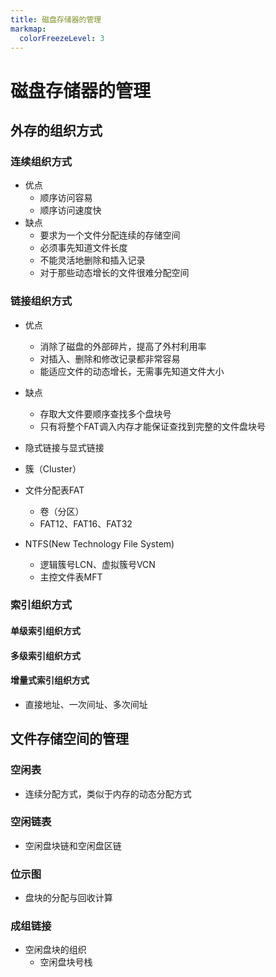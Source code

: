 ```yaml
---
title: 磁盘存储器的管理
markmap:
  colorFreezeLevel: 3
---
```


# 磁盘存储器的管理
## 外存的组织方式
### 连续组织方式
- 优点
    - 顺序访问容易
    - 顺序访问速度快
- 缺点
    - 要求为一个文件分配连续的存储空间
    - 必须事先知道文件长度
    - 不能灵活地删除和插入记录
    - 对于那些动态增长的文件很难分配空间

### 链接组织方式
- 优点
    - 消除了磁盘的外部碎片，提高了外村利用率
    - 对插入、删除和修改记录都非常容易
    - 能适应文件的动态增长，无需事先知道文件大小
- 缺点
    - 存取大文件要顺序查找多个盘块号
    - 只有将整个FAT调入内存才能保证查找到完整的文件盘块号

- 隐式链接与显式链接
- 簇（Cluster）

- 文件分配表FAT
    - 卷（分区）
    - FAT12、FAT16、FAT32
- NTFS(New Technology File System)
    - 逻辑簇号LCN、虚拟簇号VCN
    - 主控文件表MFT

### 索引组织方式
#### 单级索引组织方式

#### 多级索引组织方式

#### 增量式索引组织方式
- 直接地址、一次间址、多次间址

## 文件存储空间的管理
### 空闲表
- 连续分配方式，类似于内存的动态分配方式

### 空闲链表
- 空闲盘块链和空闲盘区链

### 位示图
- 盘块的分配与回收计算

### 成组链接
- 空闲盘块的组织
    - 空闲盘块号栈
